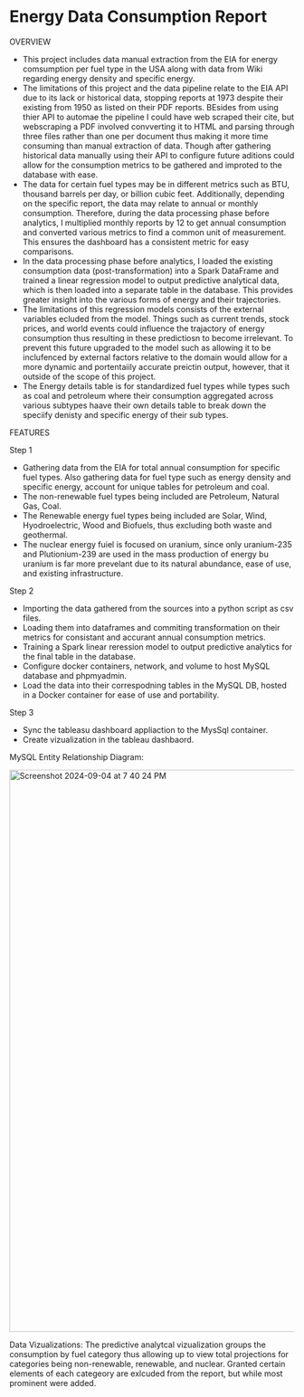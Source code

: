 # Energy Data Consumption Report

OVERVIEW
- This project includes data manual extraction from the EIA for energy comsumption per fuel type in the USA along with data from Wiki regarding energy density and specific energy.
- The limitations of this project and the data pipeline relate to the EIA API due to its lack or historical data, stopping reports at 1973 despite their existing from 1950 as listed on their PDF reports. BEsides from using thier API to automae the pipeline I could have web scraped their cite, but webscraping a PDF involved convverting it to HTML and parsing through three files rather than one per document thus making it more time consuming than manual extraction of data. Though after gathering historical data manually using their API to configure future aditions could allow for the consumption metrics to be gathered and improted to the database with ease.
- The data for certain fuel types may be in different metrics such as BTU, thousand barrels per day, or billion cubic feet. Additionally, depending on the specific report, the data may relate to annual or monthly consumption. Therefore, during the data processing phase before analytics, I multiplied monthly reports by 12 to get annual consumption and converted various metrics to find a common unit of measurement. This ensures the dashboard has a consistent metric for easy comparisons.
- In the data processing phase before analytics, I loaded the existing consumption data (post-transformation) into a Spark DataFrame and trained a linear regression model to output predictive analytical data, which is then loaded into a separate table in the database. This provides greater insight into the various forms of energy and their trajectories.
- The limitations of this regression models consists of the external variables ecluded from the model. Things such as current trends, stock prices, and world events could influence the trajactory of energy consumption thus resulting in these predictiosn to become irrelevant. To prevent this future upgraded to the model such as allowing it to be inclufenced by external factors relative to the domain would allow for a more dynamic and portentaiily accurate preictin output, however, that it outside of the scope of this project.
- The Energy details table is for standardized fuel types while types such as coal and petroleum where their consumption aggregated across various subtypes haave their own details table to break down the speciify denisty and specific energy of their sub types.


FEATURES

Step 1
- Gathering data from the EIA for total annual consumption for specific fuel types. Also gathering data for fuel type such as energy density and specific energy, account for unique tables for petroleum and coal.
- The non-renewable fuel types being included are Petroleum, Natural Gas, Coal.
- The Renewable energy fuel types being included are Solar, Wind, Hyodroelectric, Wood and Biofuels, thus excluding both waste and geothermal.
- The nuclear energy fuiel is focused on uranium, since only uranium-235 and Plutionium-239 are used in the mass production of energy bu uranium is far more prevelant due to its natural abundance, ease of use, and existing infrastructure.

Step 2
- Importing the data gathered from the sources into a python script as csv files.
- Loading them into dataframes and commiting transformation on their metrics for consistant and accurant annual consumption metrics.
- Training a Spark linear reression model to output predictive analytics for the final table in the database.
- Configure docker containers, network, and volume to host MySQL database and phpmyadmin.
- Load the data into their correspodning tables in the MySQL DB, hosted in a Docker container for ease of use and portability.

Step 3
- Sync the tableasu dashboard appliaction to the MysSql container.
- Create vizualization in the tableau dashbaord.

MySQL Entity Relationship Diagram:

<img width="994" alt="Screenshot 2024-09-04 at 7 40 24 PM" src="https://github.com/user-attachments/assets/526c5aa7-76d9-4e42-8495-a932ddfd3274">





Data Vizualizations:
The predictive analytcal vizualization groups the consumption by fuel category thus allowing up to view total projections for categories being non-renewable, renewable, and nuclear. Granted certain elements of each categeory are exlcuded from the report, but while most prominent were added.
